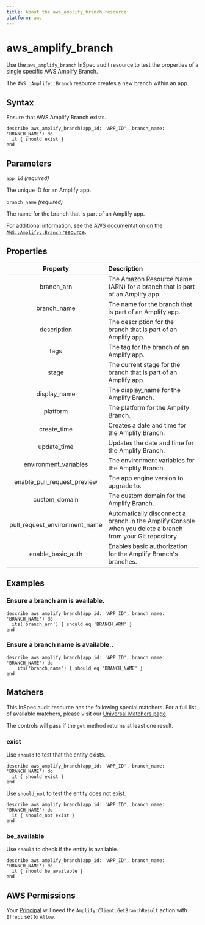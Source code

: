 ```yaml
---
title: About the aws_amplify_branch resource
platform: aws
---
```


# aws_amplify_branch

Use the `aws_amplify_branch` InSpec audit resource to test the properties of a single specific AWS Amplify Branch.

The `AWS::Amplify::Branch` resource creates a new branch within an app.

## Syntax

Ensure that AWS Amplify Branch exists.

    describe aws_amplify_branch(app_id: 'APP_ID', branch_name: 'BRANCH_NAME') do
      it { should exist }
    end

## Parameters

`app_id` _(required)_

The unique ID for an Amplify app.

`branch_name` _(required)_

The name for the branch that is part of an Amplify app.

For additional information, see the [AWS documentation on the `AWS::Amplify::Branch` resource](https://docs.aws.amazon.com/AWSCloudFormation/latest/UserGuide/aws-resource-amplify-branch.html).

## Properties

| Property | Description |
| :---: | :--- |
| branch_arn | The Amazon Resource Name (ARN) for a branch that is part of an Amplify app. |
| branch_name | The name for the branch that is part of an Amplify app. |
| description | The description for the branch that is part of an Amplify app. |
| tags | The tag for the branch of an Amplify app. |
| stage | The current stage for the branch that is part of an Amplify app. |
| display_name | The display_name for the Amplify Branch. |
| platform | The platform for the Amplify Branch. |
| create_time | Creates a date and time for the Amplify Branch. |
| update_time | Updates the date and time for the Amplify Branch.  |
| environment_variables | The environment variables for the Amplify Branch. |
| enable_pull_request_preview | The app engine version to upgrade to.  |
| custom_domain | The custom domain for the Amplify Branch. |
| pull_request_environment_name | Automatically disconnect a branch in the Amplify Console when you delete a branch from your Git repository. |
| enable_basic_auth |Enables basic authorization for the Amplify Branch's branches. |

## Examples

### Ensure a branch arn is available.

    describe aws_amplify_branch(app_id: 'APP_ID', branch_name: 'BRANCH_NAME') do
      its('branch_arn') { should eq 'BRANCH_ARN' }
    end

### Ensure a branch name is available..

    describe aws_amplify_branch(app_id: 'APP_ID', branch_name: 'BRANCH_NAME') do
        its('branch_name') { should eq 'BRANCH_NAME' }
    end

## Matchers

This InSpec audit resource has the following special matchers. For a full list of available matchers, please visit our [Universal Matchers page](https://www.inspec.io/docs/reference/matchers/).

The controls will pass if the `get` method returns at least one result.

### exist

Use `should` to test that the entity exists.

    describe aws_amplify_branch(app_id: 'APP_ID', branch_name: 'BRANCH_NAME') do
      it { should exist }
    end

Use `should_not` to test the entity does not exist.

    describe aws_amplify_branch(app_id: 'APP_ID', branch_name: 'BRANCH_NAME') do
      it { should_not exist }
    end

### be_available

Use `should` to check if the entity is available.

    describe aws_amplify_branch(app_id: 'APP_ID', branch_name: 'BRANCH_NAME') do
      it { should be_available }
    end

## AWS Permissions

Your [Principal](https://docs.aws.amazon.com/IAM/latest/UserGuide/intro-structure.html#intro-structure-principal) will need the `Amplify:Client:GetBranchResult` action with `Effect` set to `Allow`.
